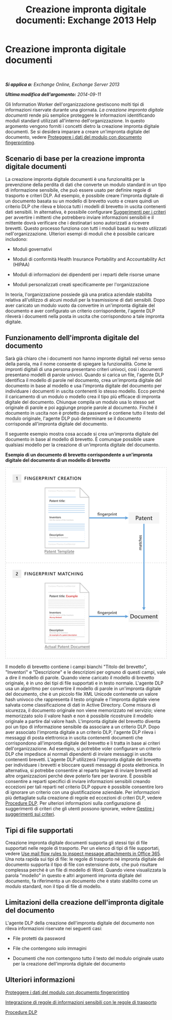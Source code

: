 ﻿---
title: 'Creazione impronta digitale documenti: Exchange 2013 Help'
TOCTitle: Creazione impronta digitale documenti
ms:assetid: 1e0c579c-26e0-462a-a1b0-d7506dfe05fa
ms:mtpsurl: https://technet.microsoft.com/it-it/library/Dn635176(v=EXCHG.150)
ms:contentKeyID: 61202264
ms.date: 05/22/2018
mtps_version: v=EXCHG.150
ms.translationtype: MT
---

# Creazione impronta digitale documenti

 

_**Si applica a:** Exchange Online, Exchange Server 2013_

_**Ultima modifica dell'argomento:** 2014-09-11_

Gli Information Worker dell'organizzazione gestiscono molti tipi di informazioni riservate durante una giornata. *La creazione impronta digitale documenti* rende più semplice proteggere le informazioni identificando moduli standard utilizzati all'interno dell'organizzazione. In questo argomento vengono forniti i concetti dietro la creazione impronta digitale documenti. Se si desidera imparare a creare un'impronta digitale del documento, vedere [Proteggere i dati del modulo con documento fingerprinting](protect-form-data-with-document-fingerprinting-exchange-2013-help.md).

## Scenario di base per la creazione impronta digitale documenti

La creazione impronta digitale documenti è una funzionalità per la prevenzione della perdita di dati che converte un modulo standard in un tipo di informazione sensibile, che può essere usato per definire regole di trasporto e criteri DLP. Ad esempio, è possibile creare l'impronta digitale di un documento basata su un modello di brevetto vuoto e creare quindi un criterio DLP che rileva e blocca tutti i modelli di brevetto in uscita contenenti dati sensibili. In alternativa, è possibile configurare [Suggerimenti per i criteri](https://docs.microsoft.com/it-it/exchange/security-and-compliance/data-loss-prevention/policy-tips) per avvertire i mittenti che potrebbero inviare informazioni sensibili e il mittente dovrà verificare che i destinatari sono autorizzati a ricevere brevetti. Questo processo funziona con tutti i moduli basati su testo utilizzati nell'organizzazione. Ulteriori esempi di moduli che è possibile caricare includono:

  - Moduli governativi

  - Moduli di conformità Health Insurance Portability and Accountability Act (HIPAA)

  - Moduli di informazioni dei dipendenti per i reparti delle risorse umane

  - Moduli personalizzati creati specificamente per l'organizzazione

In teoria, l'organizzazione possiede già una pratica aziendale stabilita relativa all'utilizzo di alcuni moduli per la trasmissione di dati sensibili. Dopo aver caricato un modulo vuoto da convertire in un'impronta digitale del documento e aver configurato un criterio corrispondente, l'agente DLP rileverà i documenti nella posta in uscita che corrispondono a tale impronta digitale.

## Funzionamento dell'impronta digitale del documento

Sarà già chiaro che i documenti non hanno impronte digitali nel verso senso della parola, ma il nome consente di spiegare la funzionalità. Come le impronti digitali di una persona presentano criteri univoci, così i documenti presentano modelli di parole univoci. Quando si carica un file, l'agente DLP identifica il modello di parole nel documento, crea un'impronta digitale del documento in base al modello e usa l'impronta digitale del documento per individuare i documenti in uscita contenenti lo stesso modello. Ecco perché il caricamento di un modulo o modello crea il tipo più efficace di impronta digitale del documento. Chiunque compila un modulo usa lo stesso set originale di parole e poi aggiunge proprie parole al documento. Finché il documento in uscita non è protetto da password e contiene tutto il testo del modulo originale, l'agente DLP può determinare se il documento corrisponde all'impronta digitale del documento.

Il seguente esempio mostra cosa accade si crea un'impronta digitale del documento in base al modello di brevetto. È comunque possibile usare qualsiasi modello per la creazione di un'impronta digitale del documento.

**Esempio di un documento di brevetto corrispondente a un'impronta digitale del documento di un modello di brevetto**

![Un documento di licenza corrispondente a un'impronta digitale del documento.](images/Dn635176.9c952770-2cd4-4f62-9735-6d073344be7f(EXCHG.150).png "Un documento di licenza corrispondente a un'impronta digitale del documento.")

Il modello di brevetto contiene i campi bianchi "Titolo del brevetto", "Inventori" e "Descrizione" e le descrizioni per ognuno di questi campi, vale a dire il modello di parole. Quando viene caricato il modello di brevetto originale, è in uno dei tipi di file supportati e in testo normale. L'agente DLP usa un algoritmo per convertire il modello di parole in un'impronta digitale del documento, che è un piccolo file XML Unicode contenente un valore hash univoco che rappresenta il testo originale e l'impronta digitale viene salvata come classificazione di dati in Active Directory. Come misura di sicurezza, il documento originale non viene memorizzato nel servizio; viene memorizzato solo il valore hash e non è possibile ricostruire il modello originale a partire dal valore hash. L'impronta digitale del brevetto diventa poi un tipo di informazione sensibile da associare a un criterio DLP. Dopo aver associato l'impronta digitale a un criterio DLP, l'agente DLP rileva i messaggi di posta elettronica in uscita contenenti documenti che corrispondono all'impronta digitale del brevetto e li tratta in base ai criteri dell'organizzazione. Ad esempio, si potrebbe voler configurare un criterio DLP che impedisce ai normali dipendenti di inviare messaggi in uscita contenenti brevetti. L'agente DLP utilizzerà l'impronta digitale del brevetto per individuare i brevetti e bloccare questi messaggi di posta elettronica. In alternativa, si potrebbe consentire al reparto legare di inviare brevetti ad altre organizzazioni perché deve poterlo fare per lavorare. È possibile consentire a reparti specifici di inviare informazioni sensibili creando eccezioni per tali reparti nel criterio DLP oppure è possibile consentire loro di ignorare un criterio con una giustificazione aziendale. Per informazioni più dettagliate sulla creazione di regole ed eccezioni di criteri DLP, vedere [Procedure DLP](https://technet.microsoft.com/it-it/library/jj938003\(v=exchg.150\)). Per ulteriori informazioni sulla configurazione di suggerimenti di criteri che gli utenti possono ignorare, vedere [Gestire i suggerimenti sui criteri](https://docs.microsoft.com/it-it/exchange/security-and-compliance/data-loss-prevention/manage-policy-tips).

## Tipi di file supportati

Creazione impronta digitale documenti supporta gli stessi tipi di file supportati nelle regole di trasporto. Per un elenco di tipi di file supportati, vedere [Use mail flow rules to inspect message attachments in Office 365](https://technet.microsoft.com/it-it/library/jj919236\(v=exchg.150\)). Una nota rapida sui tipi di file: le regole di trasporto né impronta digitale del documento supporta il tipo di file con estensione dotx, che può risultare complessa perché è un file di modello di Word. Quando viene visualizzata la parola "modello" in questo e altri argomenti impronta digitale del documento, fa riferimento a un documento che è stato stabilito come un modulo standard, non il tipo di file di modello.

## Limitazioni della creazione dell'impronta digitale del documento

L'agente DLP della creazione dell'impronta digitale del documento non rileva informazioni riservate nei seguenti casi:

  - File protetti da password

  - File che contengono solo immagini

  - Documenti che non contengono tutto il testo del modulo originale usato per la creazione dell'impronta digitale del documento

## Ulteriori informazioni

[Proteggere i dati del modulo con documento fingerprinting](protect-form-data-with-document-fingerprinting-exchange-2013-help.md)

[Integrazione di regole di informazioni sensibili con le regole di trasporto](https://docs.microsoft.com/it-it/exchange/security-and-compliance/data-loss-prevention/integrate-sensitive-information-rules)

[Procedure DLP](https://technet.microsoft.com/it-it/library/jj938003\(v=exchg.150\))

